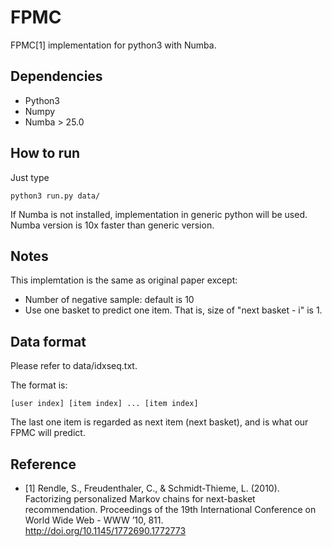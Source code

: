 # FPMC

FPMC[1] implementation for python3 with Numba.

## Dependencies
- Python3
- Numpy
- Numba > 25.0

## How to run
Just type

    python3 run.py data/

If Numba is not installed, implementation in generic python will be used. Numba version is 10x faster than generic version.

## Notes
This implemtation is the same as original paper except:
- Number of negative sample: default is 10
- Use one basket to predict one item. That is, size of "next basket - i" is 1.

## Data format
Please refer to data/idxseq.txt.


The format is:

    [user index] [item index] ... [item index]
The last one item is regarded as next item (next basket), and is what our FPMC will predict.


## Reference

-  [1] Rendle, S., Freudenthaler, C., & Schmidt-Thieme, L. (2010). Factorizing personalized Markov chains for next-basket recommendation. Proceedings of the 19th International Conference on World Wide Web - WWW ’10, 811. http://doi.org/10.1145/1772690.1772773
